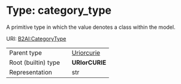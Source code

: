 
# Type: category_type


A primitive type in which the value denotes a class within the model.

URI: [B2AI:CategoryType](https://w3id.org/bridge2ai/standards-schema/CategoryType)

|  |  |  |
| --- | --- | --- |
| Parent type | | [Uriorcurie](types/Uriorcurie.md) |
| Root (builtin) type | | **URIorCURIE** |
| Representation | | str |
